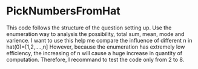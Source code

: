 # PickNumbersFromHat
This code follows the structure of the question setting up. Use the enumeration way to analysis the possibility, total sum, mean, mode and varience. I want to use this help me compare the influence of different n in hat(0)=[1,2,....,n]
However, because the enumeration has extremely low efficiency, the increasing of n will cause a huge increase in quantity of computation. Therefore, I recommand to test the code only from 2 to 8.
